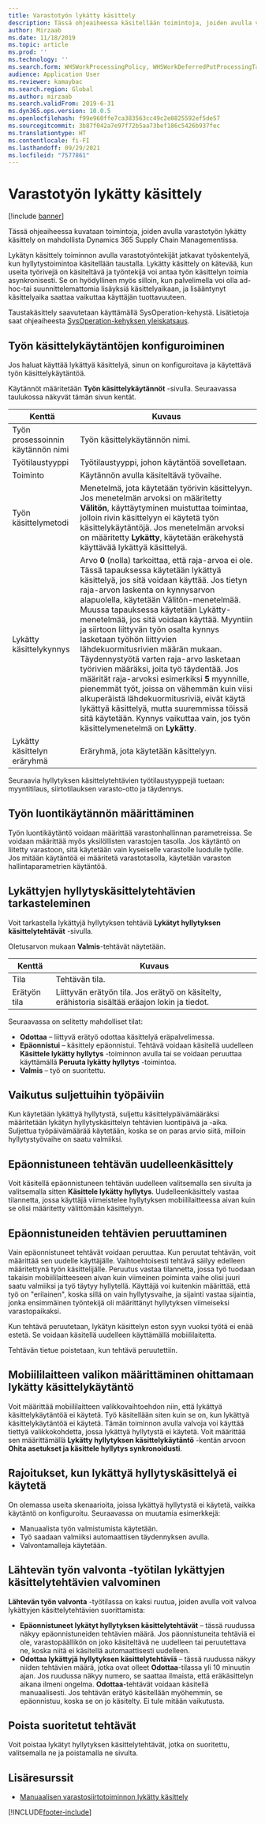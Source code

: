 ```yaml
---
title: Varastotyön lykätty käsittely
description: Tässä ohjeaiheessa käsitellään toimintoja, joiden avulla varastotyön lykätty käsittely on mahdollista Dynamics 365 Supply Chain Managementissa.
author: Mirzaab
ms.date: 11/18/2019
ms.topic: article
ms.prod: ''
ms.technology: ''
ms.search.form: WHSWorkProcessingPolicy, WHSWorkDeferredPutProcessingTask
audience: Application User
ms.reviewer: kamaybac
ms.search.region: Global
ms.author: mirzaab
ms.search.validFrom: 2019-6-31
ms.dyn365.ops.version: 10.0.5
ms.openlocfilehash: f99e960ffe7ca383563cc49c2e0825592ef5de57
ms.sourcegitcommit: 3b87f042a7e97f72b5aa73bef186c5426b937fec
ms.translationtype: HT
ms.contentlocale: fi-FI
ms.lasthandoff: 09/29/2021
ms.locfileid: "7577861"
---
```

# <a name="deferred-processing-of-warehouse-work"></a>Varastotyön lykätty käsittely

[!include [banner](../includes/banner.md)]

Tässä ohjeaiheessa kuvataan toimintoja, joiden avulla varastotyön lykätty käsittely on mahdollista Dynamics 365 Supply Chain Managementissa.

Lykätyn käsittely toiminnon avulla varastotyöntekijät jatkavat työskentelyä, kun hyllytystoimintoa käsitellään taustalla. Lykätty käsittely on kätevää, kun useita työrivejä on käsiteltävä ja työntekijä voi antaa työn käsittelyn toimia asynkronisesti. Se on hyödyllinen myös silloin, kun palvelimella voi olla ad-hoc-tai suunnittelemattomia lisäyksiä käsittelyaikaan, ja lisääntynyt käsittelyaika saattaa vaikuttaa käyttäjän tuottavuuteen.

Taustakäsittely saavutetaan käyttämällä SysOperation-kehystä. Lisätietoja saat ohjeaiheesta [SysOperation-kehyksen yleiskatsaus](/dynamicsax-2012/developer/sysoperation-framework-overview).

## <a name="configuring-the-work-processing-policies"></a>Työn käsittelykäytäntöjen konfiguroiminen

Jos haluat käyttää lykättyä käsittelyä, sinun on konfiguroitava ja käytettävä työn käsittelykäytäntöä.

Käytännöt määritetään **Työn käsittelykäytännöt** -sivulla. Seuraavassa taulukossa näkyvät tämän sivun kentät.

| Kenttä                           | Kuvaus |
|---------------------------------|-------------|
| Työn prosessoinnin käytännön nimi     | Työn käsittelykäytännön nimi. |
| Työtilaustyyppi                 | Työtilaustyyppi, johon käytäntöä sovelletaan. |
| Toiminto                       | Käytännön avulla käsiteltävä työvaihe. |
| Työn käsittelymetodi          | Menetelmä, jota käytetään työrivin käsittelyyn. Jos menetelmän arvoksi on määritetty **Välitön**, käyttäytyminen muistuttaa toimintaa, jolloin rivin käsittelyyn ei käytetä työn käsittelykäytäntöjä. Jos menetelmän arvoksi on määritetty **Lykätty**, käytetään eräkehystä käyttävää lykättyä käsittelyä. |
| Lykätty käsittelykynnys   | Arvo **0** (nolla) tarkoittaa, että raja-arvoa ei ole. Tässä tapauksessa käytetään lykättyä käsittelyä, jos sitä voidaan käyttää. Jos tietyn raja-arvon laskenta on kynnysarvon alapuolella, käytetään Välitön-menetelmää. Muussa tapauksessa käytetään Lykätty-menetelmää, jos sitä voidaan käyttää. Myyntiin ja siirtoon liittyvän työn osalta kynnys lasketaan työhön liittyvien lähdekuormitusrivien määrän mukaan. Täydennystyötä varten raja-arvo lasketaan työrivien määräksi, joita työ täydentää. Jos määrität raja-arvoksi esimerkiksi **5** myynnille, pienemmät työt, joissa on vähemmän kuin viisi alkuperäistä lähdekuormitusriviä, eivät käytä lykättyä käsittelyä, mutta suuremmissa töissä sitä käytetään. Kynnys vaikuttaa vain, jos työn käsittelymenetelmä on **Lykätty**. |
| Lykätty käsittelyn eräryhmä |Eräryhmä, jota käytetään käsittelyyn. |

Seuraavia hyllytyksen käsittelytehtävien työtilaustyyppejä tuetaan: myyntitilaus, siirtotilauksen varasto-otto ja täydennys.

## <a name="assigning-the-work-creation-policy"></a>Työn luontikäytännön määrittäminen

Työn luontikäytäntö voidaan määrittää varastonhallinnan parametreissa. Se voidaan määrittää myös yksilöllisten varastojen tasolla. Jos käytäntö on liitetty varastoon, sitä käytetään vain kyseiselle varastolle luodulle työlle. Jos mitään käytäntöä ei määritetä varastotasolla, käytetään varaston hallintaparametrien käytäntöä.

## <a name="viewing-the-deferred-put-processing-tasks"></a>Lykättyjen hyllytyskäsittelytehtävien tarkasteleminen

Voit tarkastella lykättyjä hyllytyksen tehtäviä **Lykätyt hyllytyksen käsittelytehtävät** -sivulla.

Oletusarvon mukaan **Valmis**-tehtävät näytetään.

| Kenttä            | Kuvaus |
|------------------|-------------|
| Tila           | Tehtävän tila. |
| Erätyön tila | Liittyvän erätyön tila. Jos erätyö on käsitelty, erähistoria sisältää eräajon lokin ja tiedot. |

Seuraavassa on selitetty mahdolliset tilat:

- **Odottaa** – liittyvä erätyö odottaa käsittelyä eräpalvelimessa.
- **Epäonnistui** – käsittely epäonnistui. Tehtävä voidaan käsitellä uudelleen **Käsittele lykätty hyllytys** -toiminnon avulla tai se voidaan peruuttaa käyttämällä **Peruuta lykätty hyllytys** -toimintoa.
- **Valmis** – työ on suoritettu.

## <a name="impact-on-closed-work-dates"></a>Vaikutus suljettuihin työpäiviin

Kun käytetään lykättyä hyllytystä, suljettu käsittelypäivämääräksi määritetään lykätyn hyllytyskäsittelyn tehtävien luontipäivä ja -aika. Suljettua työpäivämäärää käytetään, koska se on paras arvio siitä, milloin hyllytystyövaihe on saatu valmiiksi.

## <a name="reprocessing-a-failed-task"></a>Epäonnistuneen tehtävän uudelleenkäsittely

Voit käsitellä epäonnistuneen tehtävän uudelleen valitsemalla sen sivulta ja valitsemalla sitten **Käsittele lykätty hyllytys**. Uudelleenkäsittely vastaa tilannetta, jossa käyttäjä viimeistelee hyllytyksen mobiililaitteessa aivan kuin se olisi määritetty välittömään käsittelyyn.

## <a name="canceling-failed-tasks"></a>Epäonnistuneiden tehtävien peruuttaminen

Vain epäonnistuneet tehtävät voidaan peruuttaa. Kun peruutat tehtävän, voit määrittää sen uudelle käyttäjälle. Vaihtoehtoisesti tehtävä säilyy edelleen määritettynä työn käsittelijälle. Peruutus vastaa tilannetta, jossa työ tuodaan takaisin mobiililaitteeseen aivan kuin viimeinen poiminta vaihe olisi juuri saatu valmiiksi ja työ täytyy hyllytellä. Käyttäjä voi kuitenkin määrittää, että työ on "erilainen", koska sillä on vain hyllytysvaihe, ja sijainti vastaa sijaintia, jonka ensimmäinen työntekijä oli määrittänyt hyllytyksen viimeiseksi varastopaikaksi.

Kun tehtävä peruutetaan, lykätyn käsittelyn eston syyn vuoksi työtä ei enää estetä. Se voidaan käsitellä uudelleen käyttämällä mobiililaitetta.

Tehtävän tietue poistetaan, kun tehtävä peruutettiin.

## <a name="configuring-the-mobile-device-menu-to-skip-the-deferred-processing-policy"></a>Mobiililaitteen valikon määrittäminen ohittamaan lykätty käsittelykäytäntö

Voit määrittää mobiililaitteen valikkovaihtoehdon niin, että lykättyä käsittelykäytäntöä ei käytetä. Työ käsitellään siten kuin se on, kun lykättyä käsittelykäytäntöä ei käytetä. Tämän toiminnon avulla valvoja voi käyttää tiettyä valikkokohdetta, jossa lykättyä hyllytystä ei käytetä. Voit määrittää sen määrittämällä **Lykätty hyllytyksen käsittelykäytäntö** -kentän arvoon **Ohita asetukset ja käsittele hyllytys synkronoidusti**. 

## <a name="restrictions-when-the-deferred-put-processing-isnt-applied"></a>Rajoitukset, kun lykättyä hyllytyskäsittelyä ei käytetä

On olemassa useita skenaarioita, joissa lykättyä hyllytystä ei käytetä, vaikka käytäntö on konfiguroitu. Seuraavassa on muutamia esimerkkejä:

- Manuaalista työn valmistumista käytetään.
- Työ saadaan valmiiksi automaattisen täydennyksen avulla.
- Valvontamalleja käytetään.


## <a name="monitoring-the-deferred-processing-tasks-from-the-outbound-work-monitoring-workspace"></a>Lähtevän työn valvonta -työtilan lykättyjen käsittelytehtävien valvominen

**Lähtevän työn valvonta** -työtilassa on kaksi ruutua, joiden avulla voit valvoa lykättyjen käsittelytehtävien suorittamista:

- **Epäonnistuneet lykätyt hyllytyksen käsittelytehtävät** – tässä ruudussa näkyy epäonnistuneiden tehtävien määrä. Jos päonnistuneita tehtäviä ei ole, varastopäällikön on joko käsiteltävä ne uudelleen tai peruutettava ne, koska niitä ei käsitellä automaattisesti uudelleen.
- **Odottaa lykättyjä hyllytyksen käsittelytehtäviä** – tässä ruudussa näkyy niiden tehtävien määrä, jotka ovat olleet **Odottaa**-tilassa yli 10 minuutin ajan. Jos ruudussa näkyy numero, se saattaa ilmaista, että eräkäsittelyn aikana ilmeni ongelma. **Odottaa**-tehtävät voidaan käsitellä manuaalisesti. Jos tehtävän erätyö käsitellään myöhemmin, se epäonnistuu, koska se on jo käsitelty. Ei tule mitään vaikutusta.

## <a name="deleting-completed-tasks"></a>Poista suoritetut tehtävät

Voit poistaa lykätyt hyllytyksen käsittelytehtävät, jotka on suoritettu, valitsemalla ne ja poistamalla ne sivulta.

## <a name="additional-resources"></a>Lisäresurssit

- [Manuaalisen varastosiirtotoiminnon lykätty käsittely](deferred-processing-manual-inventory-movement.md)

[!INCLUDE[footer-include](../../includes/footer-banner.md)]